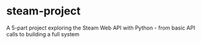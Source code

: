 # steam-project
A 5-part project exploring the Steam Web API with Python - from basic API calls to building a full system
